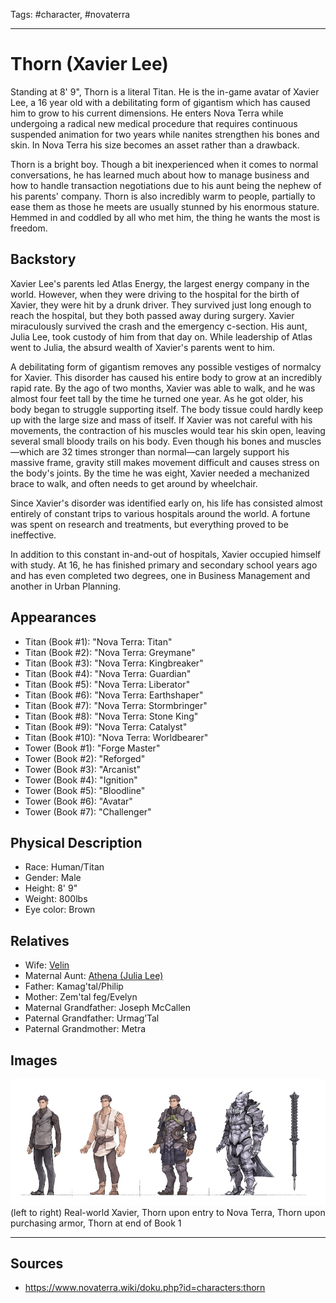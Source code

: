 Tags: #character, #novaterra

---
# Thorn (Xavier Lee)

Standing at 8' 9", Thorn is a literal Titan. He is the in-game avatar of Xavier Lee, a 16 year old with a debilitating form of gigantism which has caused him to grow to his current dimensions. He enters Nova Terra while undergoing a radical new medical procedure that requires continuous suspended animation for two years while nanites strengthen his bones and skin. In Nova Terra his size becomes an asset rather than a drawback.

Thorn is a bright boy. Though a bit inexperienced when it comes to normal conversations, he has learned much about how to manage business and how to handle transaction negotiations due to his aunt being the nephew of his parents' company. Thorn is also incredibly warm to people, partially to ease them as those he meets are usually stunned by his enormous stature. Hemmed in and coddled by all who met him, the thing he wants the most is freedom.

## Backstory

Xavier Lee's parents led Atlas Energy, the largest energy company in the world. However, when they were driving to the hospital for the birth of Xavier, they were hit by a drunk driver. They survived just long enough to reach the hospital, but they both passed away during surgery. Xavier miraculously survived the crash and the emergency c-section. His aunt, Julia Lee, took custody of him from that day on. While leadership of Atlas went to Julia, the absurd wealth of Xavier's parents went to him.

A debilitating form of gigantism removes any possible vestiges of normalcy for Xavier. This disorder has caused his entire body to grow at an incredibly rapid rate. By the ago of two months, Xavier was able to walk, and he was almost four feet tall by the time he turned one year. As he got older, his body began to struggle supporting itself. The body tissue could hardly keep up with the large size and mass of itself. If Xavier was not careful with his movements, the contraction of his muscles would tear his skin open, leaving several small bloody trails on his body. Even though his bones and muscles—which are 32 times stronger than normal—can largely support his massive frame, gravity still makes movement difficult and causes stress on the body's joints. By the time he was eight, Xavier needed a mechanized brace to walk, and often needs to get around by wheelchair.

Since Xavier's disorder was identified early on, his life has consisted almost entirely of constant trips to various hospitals around the world. A fortune was spent on research and treatments, but everything proved to be ineffective.

In addition to this constant in-and-out of hospitals, Xavier occupied himself with study. At 16, he has finished primary and secondary school years ago and has even completed two degrees, one in Business Management and another in Urban Planning.

## Appearances

- Titan (Book #1): "Nova Terra: Titan"
- Titan (Book #2): "Nova Terra: Greymane"
- Titan (Book #3): "Nova Terra: Kingbreaker"
- Titan (Book #4): "Nova Terra: Guardian"
- Titan (Book #5): "Nova Terra: Liberator"
- Titan (Book #6): "Nova Terra: Earthshaper"
- Titan (Book #7): "Nova Terra: Stormbringer"
- Titan (Book #8): "Nova Terra: Stone King"
- Titan (Book #9): "Nova Terra: Catalyst"
- Titan (Book #10): "Nova Terra: Worldbearer"
- Tower (Book #1): "Forge Master"
- Tower (Book #2): "Reforged"
- Tower (Book #3): "Arcanist"
- Tower (Book #4): "Ignition"
- Tower (Book #5): "Bloodline"
- Tower (Book #6): "Avatar"
- Tower (Book #7): "Challenger"

## Physical Description

- Race: Human/Titan
- Gender: Male
- Height: 8' 9"
- Weight: 800lbs
- Eye color: Brown

## Relatives

- Wife: [Velin](Velin.md)
- Maternal Aunt: [Athena (Julia Lee)](Athena.md)
- Father: Kamag'tal/Philip
- Mother: Zem'tal feg/Evelyn
- Maternal Grandfather: Joseph McCallen
- Paternal Grandfather: Urmag’Tal
- Paternal Grandmother: Metra

## Images

![alt text](Thorn_1.png)
(left to right) Real-world Xavier, Thorn upon entry to Nova Terra, Thorn upon purchasing armor, Thorn at end of Book 1

---
## Sources
- https://www.novaterra.wiki/doku.php?id=characters:thorn
